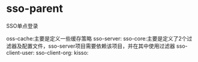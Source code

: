 # sso-parent
SSO单点登录

oss-cache:主要是定义一些缓存策略
sso-server:
sso-core:主要是定义了2个过滤器及配置文件，sso-server项目需要依赖该项目，并在其中使用过滤器
sso-client-user:
sso-client-org:
kisso:
